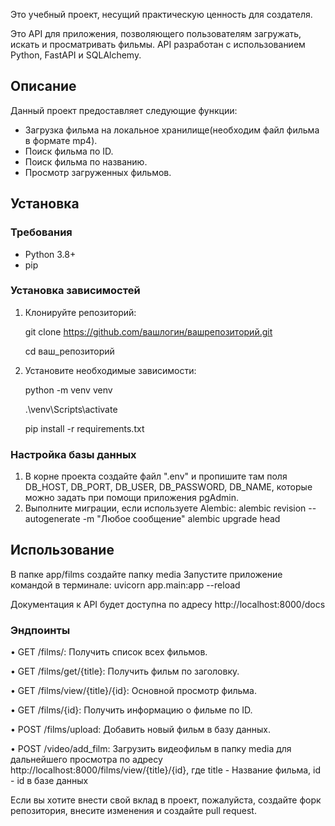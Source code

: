 Это учебный проект, несущий практическую ценность для создателя.

Это API для приложения, позволяющего пользователям загружать, искать и просматривать фильмы. API разработан с использованием Python, FastAPI и SQLAlchemy.

## Описание

Данный проект предоставляет следующие функции:

- Загрузка фильма на локальное хранилище(необходим файл фильма в формате mp4).
- Поиск фильма по ID.
- Поиск фильма по названию.
- Просмотр загруженных фильмов.

## Установка

### Требования

- Python 3.8+
- pip

### Установка зависимостей

1. Клонируйте репозиторий:
  
   git clone https://github.com/вашлогин/вашрепозиторий.git
   
   cd ваш_репозиторий
   
3. Установите необходимые зависимости:

   python -m venv venv
   
   .\venv\Scripts\activate
   
   pip install -r requirements.txt

### Настройка базы данных
1. В корне проекта создайте файл ".env" и пропишите там поля DB_HOST, DB_PORT, DB_USER, DB_PASSWORD, DB_NAME, которые можно задать при помощи приложения pgAdmin.
2. Выполните миграции, если используете Alembic:
   alembic revision --autogenerate -m "Любое сообщение"
   alembic upgrade head

## Использование
В папке app/films создайте папку media 
Запустите приложение командой в терминале:
  uvicorn app.main:app --reload

Документация к API будет доступна по адресу http://localhost:8000/docs

### Эндпоинты
• GET /films/: Получить список всех фильмов.

• GET /films/get/{title}: Получить фильм по заголовку. 

• GET /films/view/{title}/{id}: Основной просмотр фильма.

• GET /films/{id}: Получить информацию о фильме по ID.

• POST /films/upload: Добавить новый фильм в базу данных.

• POST /video/add_film: Загрузить видеофильм в папку media для дальнейшего просмотра по адресу http://localhost:8000/films/view/{title}/{id}, где title - Название фильма, id - id в базе данных



Если вы хотите внести свой вклад в проект, пожалуйста, создайте форк репозитория, внесите изменения и создайте pull request.



